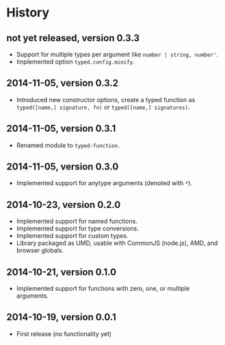 # History

## not yet released, version 0.3.3

- Support for multiple types per argument like `number | string, number'`.
- Implemented option `typed.config.minify`.


## 2014-11-05, version 0.3.2

- Introduced new constructor options, create a typed function as
  `typed([name,] signature, fn)` or `typed([name,] signatures)`.


## 2014-11-05, version 0.3.1

- Renamed module to `typed-function`.


## 2014-11-05, version 0.3.0

- Implemented support for anytype arguments (denoted with `*`).


## 2014-10-23, version 0.2.0

- Implemented support for named functions.
- Implemented support for type conversions.
- Implemented support for custom types.
- Library packaged as UMD, usable with CommonJS (node.js), AMD, and browser globals.


## 2014-10-21, version 0.1.0

- Implemented support for functions with zero, one, or multiple arguments.


## 2014-10-19, version 0.0.1

- First release (no functionality yet)
